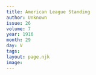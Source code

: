 ```yaml
---
title: American League Standing
author: Unknown
issue: 26
volume: 7
year: 1916
month: 29
day: V
tags:
layout: page.njk
image:
---
```


